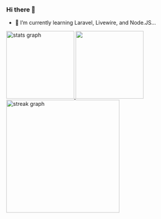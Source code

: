 ### Hi there 👋
- 🌱 I’m currently learning Laravel, Livewire, and Node.JS...
<!--
<div>
  <img height="180em" src="https://github-readme-stats.vercel.app/api?username=14Sandee&hide_title=false&hide_rank=false&show_icons=true&include_all_commits=true&count_private=true&disable_animations=false&theme=dark&locale=en&hide_border=false" alt="stats graph"  />
  <img height="180em" src="https://github-readme-stats.vercel.app/api/top-langs?username=14Sandee&locale=en&hide_title=false&layout=compact&card&theme=dark&hide_border=false" alt="languages graph"  />
</div>
-->

<a href="https://github.com/pradyumndwivedi">
  <img height="180em" src="https://github-readme-stats.vercel.app/api?username=pradyumndwivedi&theme=dark&show_icons=true&include_all_commits=true&count_private=true&disable_animations=false&theme=dark&locale=en&hide_border=false" alt="stats graph" />
  <img height="180em" src="https://github-readme-stats.vercel.app/api/top-langs/?username=pradyumndwivedi&theme=dark&layout=compact" />
</a>



<div>
  <img src="https://streak-stats.demolab.com?user=pradyumndwivedi&locale=en&include_all_commits=true&mode=daily&theme=dark&hide_border=false&border_radius=5" height="300"  alt="streak graph"  />
</div>
<!--
*14Sandee/14Sandee* is a ✨ special ✨ repository because its `README.md` (this file) appears on your GitHub profile.

Here are some ideas to get you started:

- 🔭 I’m currently working on ...
- 🌱 I’m currently learning ...
- 👯 I’m looking to collaborate on ...
- 🤔 I’m looking for help with ...
- 💬 Ask me about ...
- 📫 How to reach me: ...
- 😄 Pronouns: ...
- ⚡ Fun fact: ...
-->
